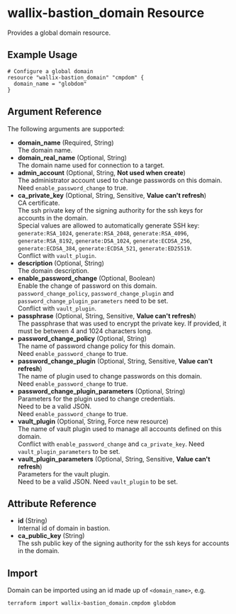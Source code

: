 # wallix-bastion_domain Resource

Provides a global domain resource.

## Example Usage

```hcl
# Configure a global domain
resource "wallix-bastion_domain" "cmpdom" {
  domain_name = "globdom"
}
```

## Argument Reference

The following arguments are supported:

- **domain_name** (Required, String)  
  The domain name.
- **domain_real_name** (Optional, String)  
  The domain name used for connection to a target.
- **admin_account** (Optional, String, **Not used when create**)  
  The administrator account used to change passwords on this domain.  
  Need `enable_password_change` to true.
- **ca_private_key** (Optional, String, Sensitive, **Value can't refresh**)  
  CA certificate.  
  The ssh private key of the signing authority for the ssh keys for accounts in the domain.  
  Special values are allowed to automatically generate SSH key:
  `generate:RSA_1024`, `generate:RSA_2048`, `generate:RSA_4096`, `generate:RSA_8192`,
  `generate:DSA_1024`, `generate:ECDSA_256`, `generate:ECDSA_384`, `generate:ECDSA_521`,
  `generate:ED25519`.  
  Conflict with `vault_plugin`.
- **description** (Optional, String)  
  The domain description.
- **enable_password_change** (Optional, Boolean)  
  Enable the change of password on this domain.  
  `password_change_policy`, `password_change_plugin` and `password_change_plugin_parameters` need
  to be set.  
  Conflict with `vault_plugin`.
- **passphrase** (Optional, String, Sensitive, **Value can't refresh**)  
  The passphrase that was used to encrypt the private key. If provided, it must be between 4 and
  1024 characters long.
- **password_change_policy** (Optional, String)  
  The name of password change policy for this domain.  
  Need `enable_password_change` to true.
- **password_change_plugin** (Optional, String, Sensitive, **Value can't refresh**)  
  The name of plugin used to change passwords on this domain.  
  Need `enable_password_change` to true.
- **password_change_plugin_parameters** (Optional, String)  
  Parameters for the plugin used to change credentials.  
  Need to be a valid JSON.  
  Need `enable_password_change` to true.
- **vault_plugin** (Optional, String, Force new resource)  
  The name of vault plugin used to manage all accounts defined on this domain.  
  Conflict with `enable_password_change` and `ca_private_key`.
  Need `vault_plugin_parameters` to be set.
- **vault_plugin_parameters** (Optional, String, Sensitive, **Value can't refresh**)  
  Parameters for the vault plugin.  
  Need to be a valid JSON.
  Need `vault_plugin` to be set.  

## Attribute Reference

- **id** (String)  
  Internal id of domain in bastion.
- **ca_public_key** (String)  
  The ssh public key of the signing authority for the ssh keys for accounts in the domain.

## Import

Domain can be imported using an id made up of `<domain_name>`, e.g.

```shell
terraform import wallix-bastion_domain.cmpdom globdom
```
